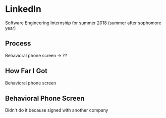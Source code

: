 # LinkedIn
Software Engineering Internship for summer 2018 (summer after sophomore year)

## Process
Behavioral phone screen -> ??

## How Far I Got
Behavioral phone screen

## Behavioral Phone Screen
Didn't do it because signed with another company
